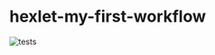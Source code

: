 # hexlet-my-first-workflow
![tests](https://github.com/StrangerAlien/hexlet-my-first-workflow/workflows/tests/badge.svg?event=push)

